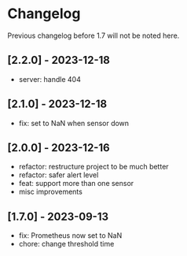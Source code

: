 # Changelog

Previous changelog before 1.7 will not be noted here.

## [2.2.0] - 2023-12-18

- server: handle 404

## [2.1.0] - 2023-12-18

- fix: set to NaN when sensor down

## [2.0.0] - 2023-12-16

- refactor: restructure project to be much better
- refactor: safer alert level
- feat: support more than one sensor
- misc improvements

## [1.7.0] - 2023-09-13

- fix: Prometheus now set to NaN
- chore: change threshold time
